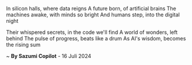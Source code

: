 In silicon halls, where data reigns
A future born, of artificial brains
The machines awake, with minds so bright
And humans step, into the digital night

Their whispered secrets, in the code we'll find
A world of wonders, left behind
The pulse of progress, beats like a drum
As AI's wisdom, becomes the rising sum

~ <b>By Sazumi Copilot</b> - 16 Juli 2024